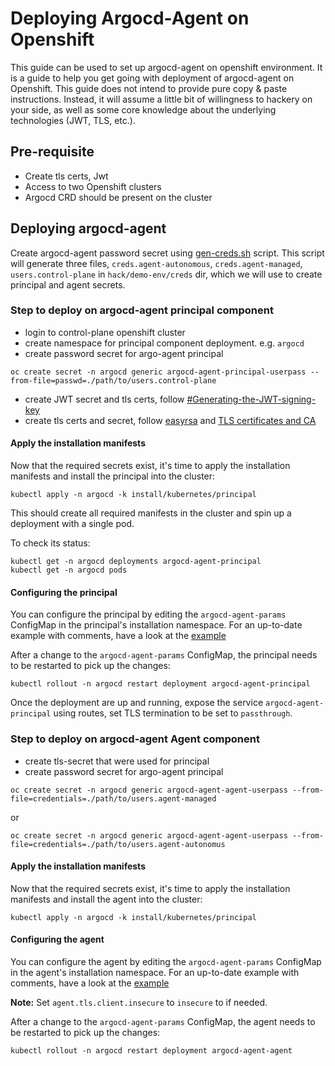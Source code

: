 # Deploying Argocd-Agent on Openshift


This guide can be used to set up argocd-agent on openshift environment. It is a guide to help you get going with deployment of argocd-agent on Openshift. This guide does not intend to provide pure copy & paste instructions. Instead, it will assume a little bit of willingness to hackery on your side, as well as some core knowledge about the underlying technologies (JWT, TLS, etc.).

## Pre-requisite
- Create tls certs, Jwt 
- Access to two Openshift clusters
- Argocd CRD should be present on the cluster



## Deploying argocd-agent 

Create argocd-agent password secret using [gen-creds.sh](./hack/demo-env/gen-creds.sh) script. This script will generate three files, `creds.agent-autonomous`, `creds.agent-managed`, `users.control-plane` in `hack/demo-env/creds` dir, which we will use to create principal and agent secrets.

### Step to deploy on argocd-agent principal component
- login to control-plane openshift cluster
- create namespace for principal component deployment. e.g. `argocd`
- create password secret for argo-agent principal

```shell
oc create secret -n argocd generic argocd-agent-principal-userpass --from-file=passwd=./path/to/users.control-plane
```

- create JWT secret and tls certs, follow [#Generating-the-JWT-signing-key](./docs/hack/quickstart.md#Generating-the-JWT-signing-key)
- create tls certs and secret, follow [easyrsa](docs/hack/easyrsa.md) and [TLS certificates and CA](./docs/hack/quickstart.md#TLS-certificates-and-CA)


#### Apply the installation manifests

Now that the required secrets exist, it's time to apply the installation manifests and install the principal into the cluster:

```shell
kubectl apply -n argocd -k install/kubernetes/principal
```

This should create all required manifests in the cluster and spin up a deployment with a single pod.

To check its status:

```shell
kubectl get -n argocd deployments argocd-agent-principal
kubectl get -n argocd pods
```

#### Configuring the principal

You can configure the principal by editing the `argocd-agent-params` ConfigMap in the principal's installation namespace. For an up-to-date example with comments, have a look at the
[example](https://github.com/jannfis/argocd-agent/blob/main/install/kubernetes/principal/principal-params-cm.yaml)

After a change to the `argocd-agent-params` ConfigMap, the principal needs to be restarted to pick up the changes:

```shell
kubectl rollout -n argocd restart deployment argocd-agent-principal
```

Once the deployment are up and running, expose the service `argocd-agent-principal` using routes, set TLS termination to be set to `passthrough`.



### Step to deploy on argocd-agent Agent component

- create tls-secret that were used for principal
- create password secret for argo-agent principal

```shell
oc create secret -n argocd generic argocd-agent-agent-userpass --from-file=credentials=./path/to/users.agent-managed
```

or

```shell
oc create secret -n argocd generic argocd-agent-agent-userpass --from-file=credentials=./path/to/users.agent-autonomus
````

#### Apply the installation manifests

Now that the required secrets exist, it's time to apply the installation manifests and install the agent into the cluster:

```shell 
kubectl apply -n argocd -k install/kubernetes/principal
```

#### Configuring the agent

You can configure the agent by editing the `argocd-agent-params` ConfigMap in the agent's installation namespace. For an up-to-date example with comments, have a look at the
[example](https://github.com/argoproj-labs/argocd-agent/blob/492fbb482744ffad052515a1ad5ad8e376ef927d/install/kubernetes/agent/agent-params-cm.yaml)

__Note:__
Set `agent.tls.client.insecure` to `insecure` to if needed.

After a change to the `argocd-agent-params` ConfigMap, the agent needs to be restarted to pick up the changes:

```shell
kubectl rollout -n argocd restart deployment argocd-agent-agent
```
